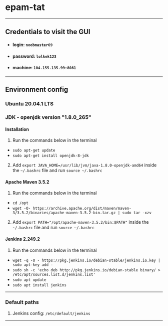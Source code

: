 # epam-tat
---
## Credentials to visit the GUI
- #### login: `noobmaster69`
- #### password: `lolkek123`
- #### machine: `104.155.135.99:8081`
---
## Environment config
### Ubuntu 20.04.1 LTS
### JDK - openjdk version "1.8.0_265"
#### Installation
1. Run the commands below in the terminal
  - `sudo apt-get update`
  - `sudo apt-get install openjdk-8-jdk`
2. Add `export JAVA_HOME=/usr/lib/jvm/java-1.8.0-openjdk-amd64` inside the `~/.bashrc` file and run `source ~/.bashrc`
#### Apache Maven 3.5.2
1. Run the commands below in the terminal
  - `cd /opt`
  - `wget -O- https://archive.apache.org/dist/maven/maven-3/3.5.2/binaries/apache-maven-3.5.2-bin.tar.gz | sudo tar -xzv`
2. Add `export PATH="/opt/apache-maven-3.5.2/bin:$PATH"` inside the `~/.bashrc` file and run `source ~/.bashrc`
#### Jenkins 2.249.2
1. Run the commands below in the terminal
  - `wget -q -O - https://pkg.jenkins.io/debian-stable/jenkins.io.key | sudo apt-key add -`
  - `sudo sh -c 'echo deb http://pkg.jenkins.io/debian-stable binary/ > /etc/apt/sources.list.d/jenkins.list'`
  - `sudo apt update`
  - `sudo apt install jenkins`
--- 
### Default paths
1. Jenkins config: `/etc/default/jenkins`
---
